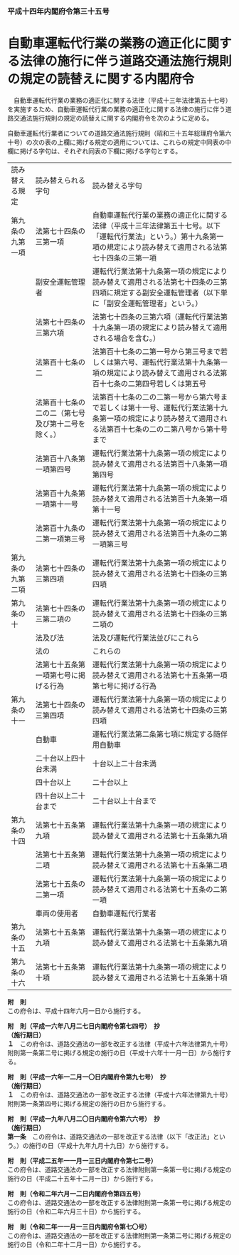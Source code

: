 ### 平成十四年内閣府令第三十五号  
# 自動車運転代行業の業務の適正化に関する法律の施行に伴う道路交通法施行規則の規定の読替えに関する内閣府令  
　自動車運転代行業の業務の適正化に関する法律（平成十三年法律第五十七号）を実施するため、自動車運転代行業の業務の適正化に関する法律の施行に伴う道路交通法施行規則の規定の読替えに関する内閣府令を次のように定める。  
  
自動車運転代行業者についての道路交通法施行規則（昭和三十五年総理府令第六十号）の次の表の上欄に掲げる規定の適用については、これらの規定中同表の中欄に掲げる字句は、それぞれ同表の下欄に掲げる字句とする。  

||||  
| --- | --- | --- |  
|読み替える規定|読み替えられる字句|読み替える字句|  
|第九条の九第一項|法第七十四条の三第一項|自動車運転代行業の業務の適正化に関する法律（平成十三年法律第五十七号。以下「運転代行業法」という。）第十九条第一項の規定により読み替えて適用される法第七十四条の三第一項|  
||副安全運転管理者|運転代行業法第十九条第一項の規定により読み替えて適用される法第七十四条の三第四項に規定する副安全運転管理者（以下単に「副安全運転管理者」という。）|  
||法第七十四条の三第六項|法第七十四条の三第六項（運転代行業法第十九条第一項の規定により読み替えて適用される場合を含む。）|  
||法第百十七条の二|法第百十七条の二第一号から第三号まで若しくは第六号、運転代行業法第十九条第一項の規定により読み替えて適用される法第百十七条の二第四号若しくは第五号|  
||法第百十七条の二の二（第七号及び第十二号を除く。）|法第百十七条の二の二第一号から第六号まで若しくは第十一号、運転代行業法第十九条第一項の規定により読み替えて適用される法第百十七条の二の二第八号から第十号まで|  
||法第百十八条第一項第四号|運転代行業法第十九条第一項の規定により読み替えて適用される法第百十八条第一項第四号|  
||法第百十九条第一項第十一号|運転代行業法第十九条第一項の規定により読み替えて適用される法第百十九条第一項第十一号|  
||法第百十九条の二第一項第三号|運転代行業法第十九条第一項の規定により読み替えて適用される法第百十九条の二第一項第三号|  
|第九条の九第二項|法第七十四条の三第四項|運転代行業法第十九条第一項の規定により読み替えて適用される法第七十四条の三第四項|  
|第九条の十|法第七十四条の三第二項の|運転代行業法第十九条第一項の規定により読み替えて適用される法第七十四条の三第二項の|  
||法及び法|法及び運転代行業法並びにこれら|  
||法の|これらの|  
||法第七十五条第一項第七号に掲げる行為|運転代行業法第十九条第一項の規定により読み替えて適用される法第七十五条第一項第七号に掲げる行為|  
|第九条の十一|法第七十四条の三第四項|運転代行業法第十九条第一項の規定により読み替えて適用される法第七十四条の三第四項|  
||自動車|運転代行業法第二条第七項に規定する随伴用自動車|  
||二十台以上四十台未満|十台以上二十台未満|  
||四十台以上|二十台以上|  
||四十台以上二十台まで|二十台以上十台まで|  
|第九条の十四|法第七十五条第九項|運転代行業法第十九条第一項の規定により読み替えて適用される法第七十五条第九項|  
||法第七十五条第二項|運転代行業法第十九条第一項の規定により読み替えて適用される法第七十五条第二項|  
||法第七十五条の二第一項|運転代行業法第十九条第一項の規定により読み替えて適用される法第七十五条の二第一項|  
||車両の使用者|自動車運転代行業者|  
|第九条の十五|法第七十五条第九項|運転代行業法第十九条第一項の規定により読み替えて適用される法第七十五条第九項|  
|第九条の十六|法第七十五条第十項|運転代行業法第十九条第一項の規定により読み替えて適用される法第七十五条第十項|  
  
  
**附　則**  
この府令は、平成十四年六月一日から施行する。  
  
**附　則（平成一六年八月二七日内閣府令第七四号）　抄**  
**（施行期日）**  
**１**　この府令は、道路交通法の一部を改正する法律（平成十六年法律第九十号）附則第一条第二号に掲げる規定の施行の日（平成十六年十一月一日）から施行する。  
  
**附　則（平成一六年一二月一〇日内閣府令第九七号）　抄**  
**（施行期日）**  
**１**　この府令は、道路交通法の一部を改正する法律（平成十六年法律第九十号）附則第一条第四号に掲げる規定の施行の日から施行する。  
  
**附　則（平成一九年八月二〇日内閣府令第六六号）　抄**  
**（施行期日）**  
**第一条**　この府令は、道路交通法の一部を改正する法律（以下「改正法」という。）の施行の日（平成十九年九月十九日）から施行する。  
  
**附　則（平成二五年一一月一三日内閣府令第七二号）**  
この府令は、道路交通法の一部を改正する法律附則第一条第一号に掲げる規定の施行の日（平成二十五年十二月一日）から施行する。  
  
**附　則（令和二年六月一二日内閣府令第四五号）**  
この府令は、道路交通法の一部を改正する法律附則第一条第一号に掲げる規定の施行の日（令和二年六月三十日）から施行する。  
  
**附　則（令和二年一一月一三日内閣府令第七〇号）**  
この府令は、道路交通法の一部を改正する法律附則第一条第二号に掲げる規定の施行の日（令和二年十二月一日）から施行する。  
  
